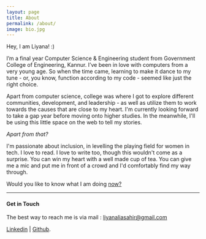```yaml
---
layout: page
title: About
permalink: /about/
image: bio.jpg
---
```


Hey, I am Liyana! :)

I’m a final year Computer Science & Engineering student from Government College of Engineering, Kannur. I’ve been in love with computers from a very young age. So when the time came, learning to make it dance to my tune - or, you know, function according to my code - seemed like just the right choice.

Apart from computer science, college was where I got to explore different communities, development, and leadership  - as well as utilize them to work towards the causes that are close to my heart. I'm currently looking forward to take a gap year before moving onto higher studies. In the meanwhile, I'll be using this little space on the web to tell my stories.

*Apart from that?*

I'm passionate about inclusion, in levelling the playing field for women in tech. I love to read. I love to write too, though this wouldn't come as a surprise. You can win my heart with a well made cup of tea. You can give me a mic and put me in front of a crowd and I'd comfortably find my way through.

Would you like to know what I am doing [now?](https://www.liyanasahir.in/now)

***

#### Get in Touch

The best way to reach me is via mail : liyanaliasahir@gmail.com

[Linkedin](https://linkedin.com/in/liyanasahir) \| [Github](https://www.github.com/liyanasahir).
